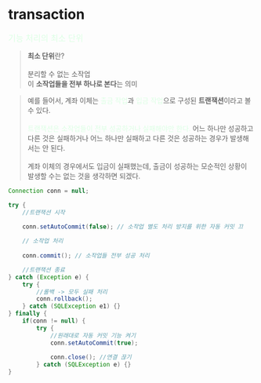 # transaction

<span style='font-size: larger; color: #dcffe4;'>기능 처리의 최소 단위</span>

>**최소 단위**란?<br />
><br />
>분리할 수 없는 소작업<br />
>이 **소작업들을 전부 하나로 본다**는 의미
 
>예를 들어서, 계좌 이체는 <span style='color:#dcffe4'>출금 작업</span>과 <span style='color:#dcffe4'>입금 작업</span>으로 구성된
> **트랜잭션**이라고 볼 수 있다.<br />
> <br />
> <span style='color:#dcffe4'>트랜잭션은 소작업들이 전부 성공하거나 실패해야만 한다.</span> 어느 하나만 성공하고 다른 것은 실패하거나
> 어느 하나만 실패하고 다른 것은 성공하는 경우가 발생해서는 안 된다.
> <br />
> <br />
> 계좌 이체의 경우에서도 입금이 실패했는데, 출금이 성공하는 모순적인 상황이 발생할 수는 없는 것을 생각하면 되겠다.

```java
Connection conn = null;

try {
    //트랜잭션 시작
        
    conn.setAutoCommit(false); // 소작업 별도 처리 방지를 위한 자동 커밋 끄

    // 소작업 처리    
        
    conn.commit(); // 소작업들 전부 성공 처리

    //트랜잭션 종료 
} catch (Exception e) {
    try {
        //롤백 -> 모두 실패 처리
        conn.rollback();
    } catch (SQLException e1) {}
} finally {
    if(conn != null) {
        try {
            //원래대로 자동 커밋 기능 켜기
            conn.setAutoCommit(true);
            
            conn.close(); //연결 끊기
        } catch (SQLException e) {}
}
```